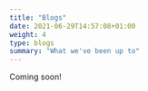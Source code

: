 ```yaml
---
title: "Blogs"
date: 2021-06-29T14:57:08+01:00
weight: 4
type: blogs
summary: "What we've been up to"
---
```


Coming soon!

